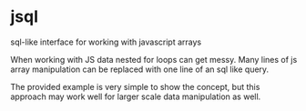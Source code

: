 # jsql
sql-like interface for working with javascript arrays

When working with JS data nested for loops can get messy. 
Many lines of js array manipulation can be replaced with one line of an sql like query.

The provided example is very simple to show the concept, but this approach may work well for larger scale data manipulation as well.
